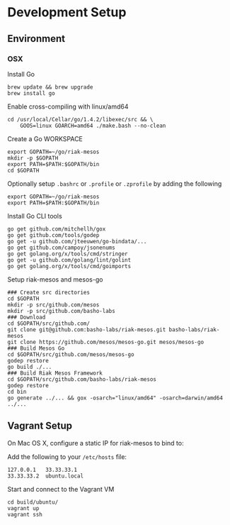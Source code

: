 # Development Setup

## Environment

### OSX

Install Go

```
brew update && brew upgrade
brew install go
```

Enable cross-compiling with linux/amd64

```
cd /usr/local/Cellar/go/1.4.2/libexec/src && \
    GOOS=linux GOARCH=amd64 ./make.bash --no-clean
```

Create a Go WORKSPACE

```
export GOPATH=~/go/riak-mesos
mkdir -p $GOPATH
export PATH=$PATH:$GOPATH/bin
cd $GOPATH
```

Optionally setup `.bashrc` or `.profile` or `.zprofile` by adding the following

```
export GOPATH=~/go/riak-mesos
export PATH=$PATH:$GOPATH/bin
```

Install Go CLI tools

```
go get github.com/mitchellh/gox
go get github.com/tools/godep
go get -u github.com/jteeuwen/go-bindata/...
go get github.com/campoy/jsonenums
go get golang.org/x/tools/cmd/stringer
go get -u github.com/golang/lint/golint
go get golang.org/x/tools/cmd/goimports
```

Setup riak-mesos and mesos-go

```
### Create src directories
cd $GOPATH
mkdir -p src/github.com/mesos
mkdir -p src/github.com/basho-labs
### Download
cd $GOPATH/src/github.com/
git clone git@github.com:basho-labs/riak-mesos.git basho-labs/riak-mesos
git clone https://github.com/mesos/mesos-go.git mesos/mesos-go
### Build Mesos Go
cd $GOPATH/src/github.com/mesos/mesos-go
godep restore
go build ./...
### Build Riak Mesos Framework
cd $GOPATH/src/github.com/basho-labs/riak-mesos
godep restore
cd bin
go generate ../... && gox -osarch="linux/amd64" -osarch=darwin/amd64 ../...
```

## Vagrant Setup

On Mac OS X, configure a static IP for riak-mesos to bind to:

Add the following to your `/etc/hosts` file:

```
127.0.0.1	33.33.33.1
33.33.33.2  ubuntu.local
```

Start and connect to the Vagrant VM

```
cd build/ubuntu/
vagrant up
vagrant ssh
```
